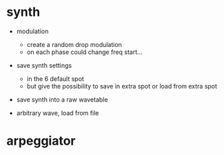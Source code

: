 # synth

- modulation
    - create a random drop modulation
    - on each phase could change freq start...

- save synth settings
    - in the 6 default spot
    - but give the possibility to save in extra spot or load from extra spot
- save synth into a raw wavetable

- arbitrary wave, load from file

# arpeggiator


